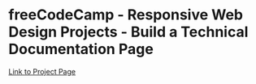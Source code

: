 # freeCodeCamp - Responsive Web Design Projects - Build a Technical Documentation Page
[Link to Project Page](https://attilacs.github.io/fcc_technical_documentation_page/)